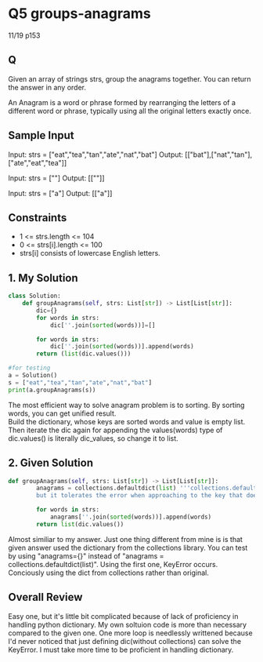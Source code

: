# Q5 groups-anagrams

11/19 p153

## Q
Given an array of strings strs, group the anagrams together. You can return the answer in any order.

An Anagram is a word or phrase formed by rearranging the letters of a different word or phrase, typically using all the original letters exactly once.

## Sample Input
Input: strs = ["eat","tea","tan","ate","nat","bat"]
Output: [["bat"],["nat","tan"],["ate","eat","tea"]]

Input: strs = [""]
Output: [[""]]

Input: strs = ["a"]
Output: [["a"]]

## Constraints
- 1 <= strs.length <= 104
- 0 <= strs[i].length <= 100
- strs[i] consists of lowercase English letters.

## 1. My Solution
```py
class Solution:
    def groupAnagrams(self, strs: List[str]) -> List[List[str]]:
        dic={}
        for words in strs:
            dic[''.join(sorted(words))]=[]

        for words in strs:
            dic[''.join(sorted(words))].append(words)
        return (list(dic.values()))

#for testing
a = Solution()
s = ["eat","tea","tan","ate","nat","bat"]
print(a.groupAnagrams(s))
```

The most efficient way to solve anagram problem is to sorting. By sorting words, you can get unified result.  
Build the dictionary, whose keys are sorted words and value is empty list. Then iterate the dic again for appending the values(words)
type of dic.values() is literally dic_values, so change it to list.

## 2. Given Solution
```py
def groupAnagrams(self, strs: List[str]) -> List[List[str]]:
        anagrams = collections.defaultdict(list) '''collections.defaultdict is similiar to python dict,
        but it tolerates the error when approaching to the key that doesn't exist '''

        for words in strs:
            anagrams[''.join(sorted(words))].append(words)
        return list(dic.values())

```

Almost similiar to my answer. Just one thing different from mine is is that given answer used the dictionary from the collections library.
You can test by using "anagrams={}" instead of "anagrams = collections.defaultdict(list)". Using the first one, KeyError occurs. Conciously using the dict from collections rather than original.

## Overall Review

Easy one, but it's little bit complicated because of lack of proficiency in handling python dictionary. My own soltuion code is more than necessary compared to the given one. One more loop is needlessly writtened because I'd never noticed that just defining dic(without collections) can solve the KeyError. I must take more time to be proficient in handling dictionary.
